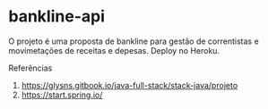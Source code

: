# bankline-api


O projeto é uma proposta de bankline para gestão de correntistas e movimetações de receitas e depesas.
Deploy no Heroku.

















Referências
1. https://glysns.gitbook.io/java-full-stack/stack-java/projeto
2. https://start.spring.io/

 
